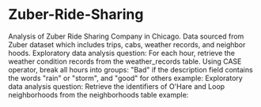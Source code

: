 # Zuber-Ride-Sharing
Analysis of Zuber Ride Sharing Company in Chicago.
Data sourced from Zuber dataset which includes trips, cabs, weather records, and neighbor hoods.
Exploratory data analysis question: For each hour, retrieve the weather condition records from the weather_records table. Using CASE operator, break all hours into groups: "Bad" if the description field contains the words "rain" or "storm", and "good" for others example:
 Exploratory data analysis question:  Retrieve the identifiers of O'Hare and Loop neighborhoods from the neighborhoods table example:
